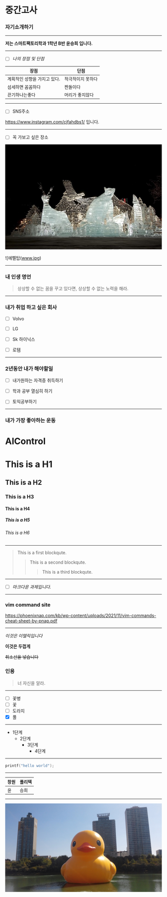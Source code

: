 # 중간고사 

### 자기소개하기
***
**저는 스마트팩토리학과 1학년 B반 윤승희 입니다.**
***
- [ ] *나의 장점 및 단점*

장점 | 단점
---- |------
계획적인 성향을 가지고 있다.    | 적극적이지 못하다
섬세하면 꼼꼼하다    | 짠돌이다
끈기하나는좋다  | 머리가 좋지않다
***
- [ ] SNS주소

<a>https://www.instagram.com/cjfahdbs1/ 입니다.
***

- [ ] 꼭 가보고 싶은 장소

![눈축제](/fb40_4_i10.jpg)

![에펠탑(www.jpg)
***
  
### 내 인생 명언 ###

>상상할 수 없는 꿈을 꾸고 있다면, 상상할 수 없는 노력을 해라.

***

### 내가 취업 하고 싶은 회사

- [ ] Volvo

- [ ] LG

- [ ] Sk 하이닉스

- [ ] 로템

***

### 2년동안 내가 해야할일

- [ ] 내가원하는 자격증 취득하기

- [ ] 학과 공부 열심히 하기

- [ ] 토익공부하기

***

### 내가 가장 좋아하는 운동













# AIControl

# This is a H1
## This is a H2
### This is a H3
#### This is a H4
##### This is a H5
###### This is a H6
***

>This is a first blockqute.
>>This is a second blockqute.
>>>This is a third blockqute.
***

- [ ] *마크다운 과제입니다.*
***

### vim command site

<a>https://phoenixnap.com/kb/wp-content/uploads/2021/11/vim-commands-cheat-sheet-by-pnap.pdf
***
  
*이것은 이텔릭입니다*
  
**이것은 두껍게**
  
~~취소선을 넣습니다~~

### 인용 ###

>너 자신을 알라.

 ***

- [ ] 꽃병
- [ ] 꽃
- [ ] 도라지
- [x] 풀
***
  
  * 1단계
     - 2단계
       + 3단계
         + 4단계
***
  
```c++
printf("hello world");
```
***
  
창원 | 폴리텍
---- |-------
윤   |  승희
  
***
  
![오리](/687474703a2f2f6366696c65362e75662e746973746f72792e636f6d2f696d6167652f32343236453634363534334339423435333243374230.jpg)

